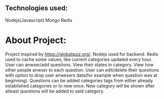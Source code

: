 ## Technologies used:
  Nodejs(Javascript)
  Mongo
  Redis

# About Project:
  Project inspired by https://globalquiz.org/.
  Nodejs used for backend.
  Redis used to cache some values, like current categories updated every hour.
  User can anwser/add questions.
  View their states in category.
  View how other people anwser to each question.
  User can edit/delete their questions with option to drop user anwesers data(for example when question was at beginning).
  Questions can be added categories tags from either already established categories or to new once.
  New category will be shown after atleast questions will be added to said category.
  
  
